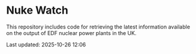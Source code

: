 # Nuke Watch

This repository includes code for retrieving the latest information available on the output of EDF nuclear power plants in the UK.

Last updated: 2025-10-26 12:06
